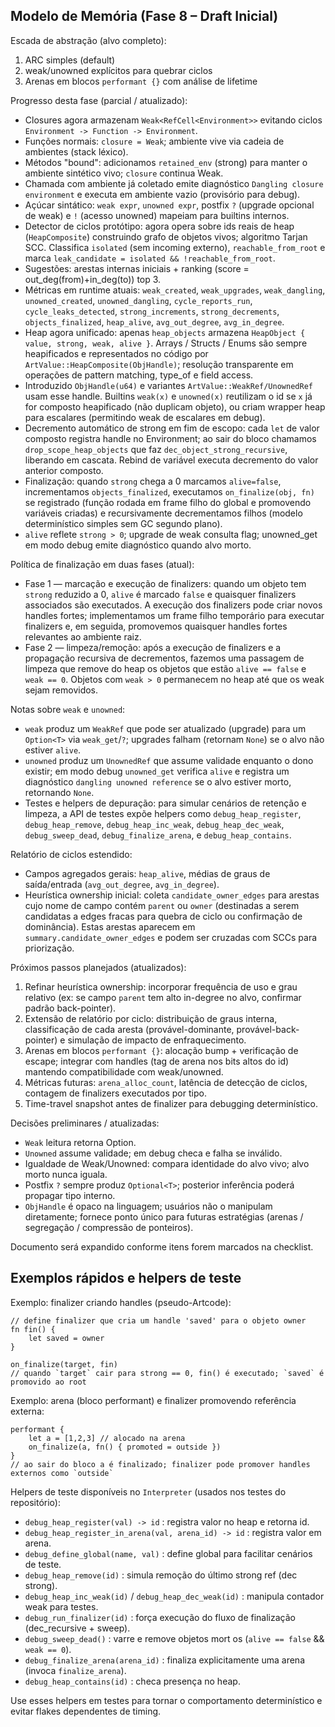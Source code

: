 ## Modelo de Memória (Fase 8 – Draft Inicial)

Escada de abstração (alvo completo):
1. ARC simples (default)
2. weak/unowned explícitos para quebrar ciclos
3. Arenas em blocos `performant {}` com análise de lifetime

Progresso desta fase (parcial / atualizado):
* Closures agora armazenam `Weak<RefCell<Environment>>` evitando ciclos `Environment -> Function -> Environment`.
* Funções normais: `closure = Weak`; ambiente vive via cadeia de ambientes (stack léxico).
* Métodos "bound": adicionamos `retained_env` (strong) para manter o ambiente sintético vivo; `closure` continua Weak.
* Chamada com ambiente já coletado emite diagnóstico `Dangling closure environment` e executa em ambiente vazio (provisório para debug).
* Açúcar sintático: `weak expr`, `unowned expr`, postfix `?` (upgrade opcional de weak) e `!` (acesso unowned) mapeiam para builtins internos.
* Detector de ciclos protótipo: agora opera sobre ids reais de heap (`HeapComposite`) construindo grafo de objetos vivos; algoritmo Tarjan SCC. Classifica `isolated` (sem incoming externo), `reachable_from_root` e marca `leak_candidate = isolated && !reachable_from_root`.
* Sugestões: arestas internas iniciais + ranking (score = out_deg(from)+in_deg(to)) top 3.
* Métricas em runtime atuais: `weak_created`, `weak_upgrades`, `weak_dangling`, `unowned_created`, `unowned_dangling`, `cycle_reports_run`, `cycle_leaks_detected`, `strong_increments`, `strong_decrements`, `objects_finalized`, `heap_alive`, `avg_out_degree`, `avg_in_degree`.
* Heap agora unificado: apenas `heap_objects` armazena `HeapObject { value, strong, weak, alive }`. Arrays / Structs / Enums são sempre heapificados e representados no código por `ArtValue::HeapComposite(ObjHandle)`; resolução transparente em operações de pattern matching, type_of e field access.
* Introduzido `ObjHandle(u64)` e variantes `ArtValue::WeakRef/UnownedRef` usam esse handle. Builtins `weak(x)` e `unowned(x)` reutilizam o id se `x` já for composto heapificado (não duplicam objeto), ou criam wrapper heap para escalares (permitindo weak de escalares em debug).
* Decremento automático de strong em fim de escopo: cada `let` de valor composto registra handle no Environment; ao sair do bloco chamamos `drop_scope_heap_objects` que faz `dec_object_strong_recursive`, liberando em cascata. Rebind de variável executa decremento do valor anterior composto.
* Finalização: quando `strong` chega a 0 marcamos `alive=false`, incrementamos `objects_finalized`, executamos `on_finalize(obj, fn)` se registrado (função rodada em frame filho do global e promovendo variáveis criadas) e recursivamente decrementamos filhos (modelo determinístico simples sem GC segundo plano).
* `alive` reflete `strong > 0`; upgrade de weak consulta flag; unowned_get em modo debug emite diagnóstico quando alvo morto.

Política de finalização em duas fases (atual):

- Fase 1 — marcação e execução de finalizers: quando um objeto tem `strong` reduzido a 0, `alive` é marcado `false` e quaisquer finalizers associados são executados. A execução dos finalizers pode criar novos handles fortes; implementamos um frame filho temporário para executar finalizers e, em seguida, promovemos quaisquer handles fortes relevantes ao ambiente raiz.
- Fase 2 — limpeza/remoção: após a execução de finalizers e a propagação recursiva de decrementos, fazemos uma passagem de limpeza que remove do heap os objetos que estão `alive == false` e `weak == 0`. Objetos com `weak > 0` permanecem no heap até que os weak sejam removidos.

Notas sobre `weak` e `unowned`:

- `weak` produz um `WeakRef` que pode ser atualizado (upgrade) para um `Option<T>` via `weak_get`/`?`; upgrades falham (retornam `None`) se o alvo não estiver `alive`.
- `unowned` produz um `UnownedRef` que assume validade enquanto o dono existir; em modo debug `unowned_get` verifica `alive` e registra um diagnóstico `dangling unowned reference` se o alvo estiver morto, retornando `None`.
- Testes e helpers de depuração: para simular cenários de retenção e limpeza, a API de testes expõe helpers como `debug_heap_register`, `debug_heap_remove`, `debug_heap_inc_weak`, `debug_heap_dec_weak`, `debug_sweep_dead`, `debug_finalize_arena`, e `debug_heap_contains`.

Relatório de ciclos estendido:
* Campos agregados gerais: `heap_alive`, médias de graus de saída/entrada (`avg_out_degree`, `avg_in_degree`).
* Heurística ownership inicial: coleta `candidate_owner_edges` para arestas cujo nome de campo contém `parent` ou `owner` (destinadas a serem candidatas a edges fracas para quebra de ciclo ou confirmação de dominância). Estas arestas aparecem em `summary.candidate_owner_edges` e podem ser cruzadas com SCCs para priorização.

Próximos passos planejados (atualizados):
1. Refinar heurística ownership: incorporar frequência de uso e grau relativo (ex: se campo `parent` tem alto in-degree no alvo, confirmar padrão back-pointer).
2. Extensão de relatório por ciclo: distribuição de graus interna, classificação de cada aresta (provável-dominante, provável-back-pointer) e simulação de impacto de enfraquecimento.
3. Arenas em blocos `performant {}`: alocação bump + verificação de escape; integrar com handles (tag de arena nos bits altos do id) mantendo compatibilidade com weak/unowned.
4. Métricas futuras: `arena_alloc_count`, latência de detecção de ciclos, contagem de finalizers executados por tipo.
5. Time-travel snapshot antes de finalizer para debugging determinístico.

Decisões preliminares / atualizadas:
* `Weak` leitura retorna Option.
* `Unowned` assume validade; em debug checa e falha se inválido.
* Igualdade de Weak/Unowned: compara identidade do alvo vivo; alvo morto nunca iguala.
* Postfix `?` sempre produz `Optional<T>`; posterior inferência poderá propagar tipo interno.
* `ObjHandle` é opaco na linguagem; usuários não o manipulam diretamente; fornece ponto único para futuras estratégias (arenas / segregação / compressão de ponteiros).

Documento será expandido conforme itens forem marcados na checklist.

## Exemplos rápidos e helpers de teste

Exemplo: finalizer criando handles (pseudo-Artcode):

```artcode
// define finalizer que cria um handle 'saved' para o objeto owner
fn fin() {
	let saved = owner
}

on_finalize(target, fin)
// quando `target` cair para strong == 0, fin() é executado; `saved` é promovido ao root
```

Exemplo: arena (bloco performant) e finalizer promovendo referência externa:

```artcode
performant {
	let a = [1,2,3] // alocado na arena
	on_finalize(a, fn() { promoted = outside })
}
// ao sair do bloco a é finalizado; finalizer pode promover handles externos como `outside`
```

Helpers de teste disponíveis no `Interpreter` (usados nos testes do repositório):

- `debug_heap_register(val) -> id` : registra valor no heap e retorna id.
- `debug_heap_register_in_arena(val, arena_id) -> id` : registra valor em arena.
- `debug_define_global(name, val)` : define global para facilitar cenários de teste.
- `debug_heap_remove(id)` : simula remoção do último strong ref (dec strong).
- `debug_heap_inc_weak(id)` / `debug_heap_dec_weak(id)` : manipula contador weak para testes.
- `debug_run_finalizer(id)` : força execução do fluxo de finalização (dec_recursive + sweep).
- `debug_sweep_dead()` : varre e remove objetos mort os (`alive == false` && `weak == 0`).
- `debug_finalize_arena(arena_id)` : finaliza explicitamente uma arena (invoca `finalize_arena`).
- `debug_heap_contains(id)` : checa presença no heap.

Use esses helpers em testes para tornar o comportamento determinístico e evitar flakes dependentes de timing.

